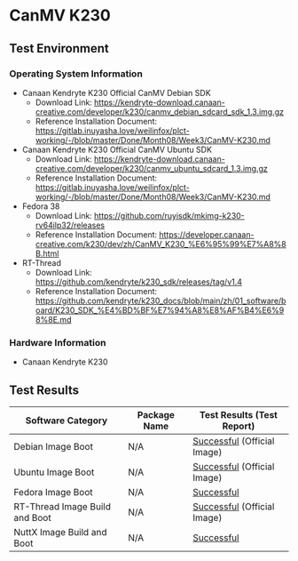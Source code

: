 # CanMV K230

## Test Environment

### Operating System Information

- Canaan Kendryte K230 Official CanMV Debian SDK
  - Download Link: https://kendryte-download.canaan-creative.com/developer/k230/canmv_debian_sdcard_sdk_1.3.img.gz
  - Reference Installation Document: https://gitlab.inuyasha.love/weilinfox/plct-working/-/blob/master/Done/Month08/Week3/CanMV-K230.md
- Canaan Kendryte K230 Official CanMV Ubuntu SDK
  - Download Link: https://kendryte-download.canaan-creative.com/developer/k230/canmv_ubuntu_sdcard_1.3.img.gz
  - Reference Installation Document: https://gitlab.inuyasha.love/weilinfox/plct-working/-/blob/master/Done/Month08/Week3/CanMV-K230.md
- Fedora 38
  - Download Link: https://github.com/ruyisdk/mkimg-k230-rv64ilp32/releases
  - Reference Installation Document: https://developer.canaan-creative.com/k230/dev/zh/CanMV_K230_%E6%95%99%E7%A8%8B.html
- RT-Thread
  - Download Link: https://github.com/kendryte/k230_sdk/releases/tag/v1.4
  - Reference Installation Document: https://github.com/kendryte/k230_docs/blob/main/zh/01_software/board/K230_SDK_%E4%BD%BF%E7%94%A8%E8%AF%B4%E6%98%8E.md

### Hardware Information

- Canaan Kendryte K230

## Test Results

| Software Category              | Package Name | Test Results (Test Report)                |
| ------------------------------ | ------------ | ----------------------------------------- |
| Debian Image Boot              | N/A          | [Successful][K230Debian] (Official Image) |
| Ubuntu Image Boot              | N/A          | [Successful][K230Ubuntu] (Official Image) |
| Fedora Image Boot              | N/A          | [Successful][Fedora]                      |
| RT-Thread Image Build and Boot | N/A          | [Successful][RT-Thread] (Official Image)  |
| NuttX Image Build and Boot     | N/A          | [Successful][NuttX]                       |

[K230Debian]: ./Debian/README.md
[K230Ubuntu]: ./Ubuntu/README.md
[Fedora]: ./Fedora/README.md
[RT-Thread]: ./RT-Thread/README.md
[NuttX]: ./NuttX/README.md
